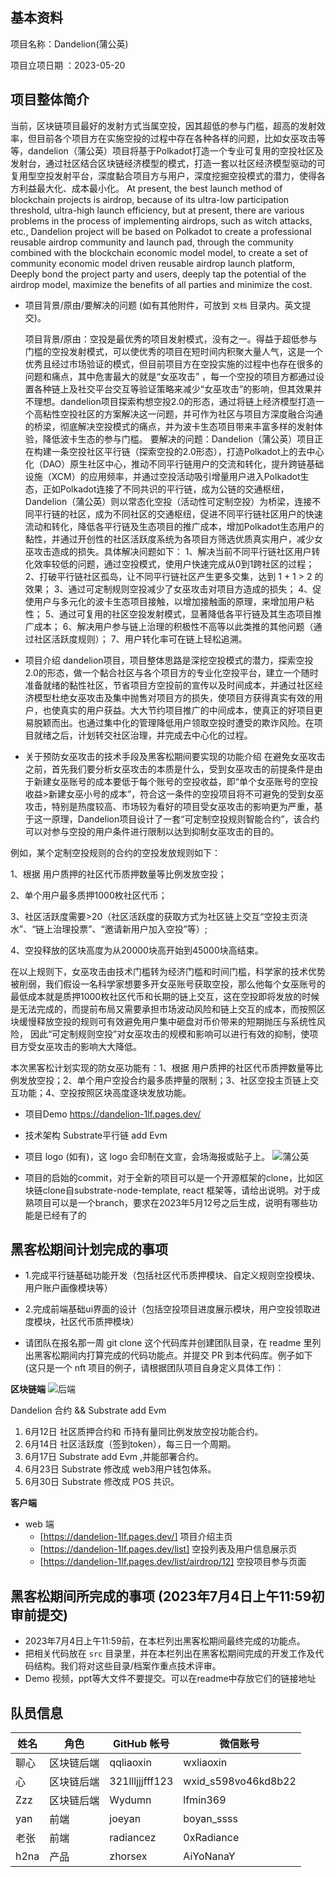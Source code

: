## 基本资料

项目名称：Dandelion(蒲公英)

项目立项日期 ：2023-05-20

## 项目整体简介
当前，区块链项目最好的发射方式当属空投，因其超低的参与门槛，超高的发射效率，但目前各个项目方在实施空投的过程中存在各种各样的问题，比如女巫攻击等等，dandelion（蒲公英）项目将基于Polkadot打造一个专业可复用的空投社区及发射台，通过社区结合区块链经济模型的模式，打造一套以社区经济模型驱动的可复用型空投发射平台，深度黏合项目方与用户，深度挖掘空投模式的潜力，使得各方利益最大化、成本最小化。 
At present, the best launch method of blockchain projects is airdrop, because of its ultra-low participation threshold, ultra-high launch efficiency, but at present, there are various problems in the process of implementing airdrops, such as witch attacks, etc., Dandelion project will be based on Polkadot to create a professional reusable airdrop community and launch pad, through the community combined with the blockchain economic model model, to create a set of community economic model driven reusable airdrop launch platform, Deeply bond the project party and users, deeply tap the potential of the airdrop model, maximize the benefits of all parties and minimize the cost.

- 项目背景/原由/要解决的问题 (如有其他附件，可放到 `文档` 目录内。英文提交)。

    项目背景/原由：空投是最优秀的项目发射模式，没有之一。得益于超低参与门槛的空投发射模式，可以使优秀的项目在短时间内积聚大量人气，这是一个优秀且经过市场验证的模式，但目前项目方在空投实施的过程中也存在很多的问题和痛点，其中危害最大的就是“女巫攻击” ，每一个空投的项目方都通过设置各种链上及社交平台交互等验证策略来减少“女巫攻击”的影响，但其效果并不理想。dandelion项目探索构想空投2.0的形态，通过将链上经济模型打造一个高粘性空投社区的方案解决这一问题，并可作为社区与项目方深度融合沟通的桥梁，彻底解决空投模式的痛点，并为波卡生态项目带来丰富多样的发射体验，降低波卡生态的参与门槛。
    要解决的问题：Dandelion（蒲公英）项目正在构建一条空投社区平行链（探索空投的2.0形态），打造Polkadot上的去中心化（DAO）原生社区中心，推动不同平行链用户的交流和转化，提升跨链基础设施（XCM）的应用频率，并通过空投活动吸引增量用户进入Polkadot生态，正如Polkadot连接了不同共识的平行链，成为公链的交通枢纽，Dandelion（蒲公英）则以常态化空投（活动性可定制空投）为桥梁，连接不同平行链的社区，成为不同社区的交通枢纽，促进不同平行链社区用户的快速流动和转化，降低各平行链及生态项目的推广成本，增加Polkadot生态用户的黏性，并通过开创性的社区活跃度系统为各项目方筛选优质真实用户，减少女巫攻击造成的损失。具体解决问题如下：
    1、解决当前不同平行链社区用户转化效率较低的问题，通过空投模式，使用户快速完成从0到1跨社区的过程；
    2、打破平行链社区孤岛，让不同平行链社区产生更多交集，达到 1 + 1 > 2 的效果；
    3、通过可定制规则空投减少了女巫攻击对项目方造成的损失；
    4、促使用户与多元化的波卡生态项目接触，以增加接触面的原理，来增加用户粘性；
    5、通过可复用的社区空投发射模式，显著降低各平行链及其生态项目推广成本；
    6、解决用户参与链上治理的积极性不高等以此类推的其他问题（通过社区活跃度规则）；
    7、用户转化率可在链上轻松追溯。
- 项目介绍
    dandelion项目，项目整体思路是深挖空投模式的潜力，探索空投2.0的形态，做一个黏合社区与各个项目方的专业化空投平台，建立一个随时准备就绪的黏性社区，节省项目方空投前的宣传以及时间成本，并通过社区经济模型杜绝女巫攻击及集中抛售对项目方的损失，使项目方获得真实有效的用户，也使真实的用户获益。大大节约项目推广的中间成本，使真正的好项目更易脱颖而出。也通过集中化的管理降低用户领取空投时遭受的欺诈风险。在项目就绪之后，计划转交社区治理，并完成去中心化的过程。
- 关于预防女巫攻击的技术手段及黑客松期间要实现的功能介绍
    在避免女巫攻击之前，首先我们要分析女巫攻击的本质是什么，受到女巫攻击的前提条件是由于新建女巫账号的成本要低于每个账号的空投收益，即“单个女巫账号的空投收益>新建女巫小号的成本”，符合这一条件的空投项目将不可避免的受到女巫攻击，特别是热度较高、市场较为看好的项目受女巫攻击的影响更为严重，基于这一原理，Dandelion项目设计了一套“可定制空投规则智能合约”，该合约可以对参与空投的用户条件进行限制以达到抑制女巫攻击的目的。

例如，某个定制空投规则的合约的空投发放规则如下：

1、根据 用户质押的社区代币质押数量等比例发放空投；

2、单个用户最多质押1000枚社区代币；

3、社区活跃度需要>20（社区活跃度的获取方式为社区链上交互“空投主页浇水”、“链上治理投票”、“邀请新用户加入空投”等）;

4、空投释放的区块高度为从20000块高开始到45000块高结束。

在以上规则下，女巫攻击由技术门槛转为经济门槛和时间门槛，科学家的技术优势被削弱，我们假设一名科学家想要多开女巫账号获取空投，那么他每个女巫账号的最低成本就是质押1000枚社区代币和长期的链上交互，这在空投即将发放的时候是无法完成的，而提前布局又需要承担市场波动风险和链上交互的成本，而按照区块缓慢释放空投的规则可有效避免用户集中砸盘对币价带来的短期抛压与系统性风险， 因此“可定制规则空投”对女巫攻击的规模和影响可以进行有效的抑制，使项目方受女巫攻击的影响大大降低。

本次黑客松计划实现的防女巫功能有：1、根据 用户质押的社区代币质押数量等比例发放空投；2、单个用户空投合约最多质押量的限制；3、社区空投主页链上交互功能；4、空投按照区块高度逐块发放功能。
  
- 项目Demo
    https://dandelion-1lf.pages.dev/
- 技术架构
    Substrate平行链 add Evm
- 项目 logo (如有)，这 logo 会印制在文宣，会场海报或贴子上。
    ![蒲公英](https://bafybeiep3ezg7u7igdfxhcle7tlllamt6jxouwhnounmessqwbyohibrke.ipfs.w3s.link/%E8%92%B2%E5%85%AC%E8%8B%B1.png "蒲公英logo")
    

- 项目的启始的commit，对于全新的项目可以是一个开源框架的clone，比如区块链clone自substrate-node-template, react
  框架等，请给出说明。对于成熟项目可以是一个branch，要求在2023年5月12号之后生成，说明有哪些功能是已经有了的

## 黑客松期间计划完成的事项
- 1.完成平行链基础功能开发（包括社区代币质押模块、自定义规则空投模块、用户账户画像模块等）
- 2.完成前端基础ui界面的设计（包括空投项目进度展示模块，用户空投领取进度模块，社区代币质押模块）

- 请团队在报名那一周 git clone 这个代码库并创建团队目录，在 readme 里列出黑客松期间内打算完成的代码功能点。并提交 PR 到本代码库。例子如下 (这只是一个 nft 项目的例子，请根据团队项目自身定义具体工作)：

**区块链端**
![后端](https://bafybeieqsf426u42wr4q5nw7nrssxwpjiubxgijvwb5xvh4kubnfho4vfq.ipfs.w3s.link/%E5%90%8E%E7%AB%AF.png "后端合约模块")

Dandelion 合约 && Substrate add Evm
1. 6月12日 社区质押合约和 币持有量同比例发放空投功能合约。
2. 6月14日 社区活跃度（签到token），每三日一个周期。
3. 6月17日 Substrate add Evm ,并能部署合约。
4. 6月23日 Substrate 修改成 web3用户钱包体系。
5. 6月30日 Substrate 修改成 POS 共识。


**客户端**

- web 端
    - [https://dandelion-1lf.pages.dev/] 项目介绍主页
    - [https://dandelion-1lf.pages.dev/list] 空投列表及用户信息展示页
    - [https://dandelion-1lf.pages.dev/list/airdrop/12] 空投项目参与页面

## 黑客松期间所完成的事项 (2023年7月4日上午11:59初审前提交)

- 2023年7月4日上午11:59前，在本栏列出黑客松期间最终完成的功能点。
- 把相关代码放在 `src` 目录里，并在本栏列出在黑客松期间完成的开发工作及代码结构。我们将对这些目录/档案作重点技术评审。
- Demo 视频，ppt等大文件不要提交。可以在readme中存放它们的链接地址

## 队员信息

| 姓名         | 角色         | GitHub 帐号  | 微信账号     |
| ----------- | ----------- | ----------- | ----------- |
| 聊心       | 区块链后端  | qqliaoxin   | wxliaoxin   |
| 心       | 区块链后端     |321llljjjfff123|wxid_s598vo46kd8b22|
| Zzz     | 区块链后端   |Wydumn|lfmin369|
| yan       | 前端        |joeyan|boyan_ssss|
| 老张       | 前端        |radiancez|0xRadiance|
| h2na        | 产品        |zhorsex|AiYoNanaY|
